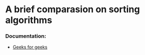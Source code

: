 # A brief comparasion on sorting algorithms

### Documentation: 
- [Geeks for geeks](https://www.geeksforgeeks.org/sorting-algorithms/)
